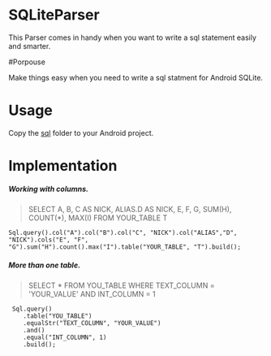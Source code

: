 # SQLiteParser
This Parser comes in handy when you want to write a sql statement easily and smarter.

#Porpouse

Make things easy when you need to write a sql statment for Android SQLite.

# Usage

Copy the [sql](\sql) folder to your Android project.

# Implementation


##### Working with columns.   

   >SELECT A, B, C AS NICK, ALIAS.D AS NICK, E, F, G, SUM(H), COUNT(*), MAX(I) FROM  YOUR_TABLE T

    Sql.query().col("A").col("B").col("C", "NICK").col("ALIAS","D", "NICK").cols("E", "F", "G").sum("H").count().max("I").table("YOUR_TABLE", "T").build();

##### More than one table.   



   >SELECT  *  FROM  YOU_TABLE WHERE TEXT_COLUMN = 'YOUR_VALUE' AND INT_COLUMN = 1

     Sql.query()
        .table("YOU_TABLE")
        .equalStr("TEXT_COLUMN", "YOUR_VALUE")
        .and()
        .equal("INT_COLUMN", 1)
        .build();
   
